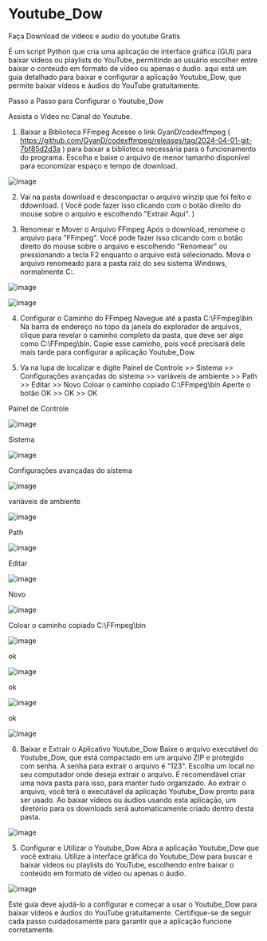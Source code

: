 # Youtube_Dow
Faça Download de videos e audio do youtube Gratis

É um script Python que cria uma aplicação de interface gráfica (GUI) para baixar vídeos ou playlists do YouTube, permitindo ao usuário escolher entre baixar o conteúdo em formato de vídeo ou apenas o áudio.
 aqui está um guia detalhado para baixar e configurar a aplicação Youtube_Dow, que permite baixar vídeos e áudios do YouTube gratuitamente.

Passo a Passo para Configurar o Youtube_Dow

Assista o Vídeo no Canal do Youtube.


1. Baixar a Biblioteca FFmpeg
  Acesse o link GyanD/codexffmpeg  ( https://github.com/GyanD/codexffmpeg/releases/tag/2024-04-01-git-7bf85d2d3a ) para baixar a biblioteca necessária para o funcionamento do programa.
  Escolha e baixe o arquivo de menor tamanho disponível para economizar espaço e tempo de download.

![image](https://github.com/LegionarioBq/Youtube_Dow/assets/109097036/09a6ad7f-63dd-4858-aa66-e62874e4e932)

2. Vai na pasta download e desconpactar o arquivo winzip que foi feito o ddownload. ( Você pode fazer isso clicando com o botão direito do mouse sobre o arquivo e escolhendo "Extrair Aqui". )

3. Renomear e Mover o Arquivo FFmpeg
Após o download, renomeie o arquivo para "FFmpeg". Você pode fazer isso clicando com o botão direito do mouse sobre o arquivo e escolhendo "Renomear" ou pressionando a tecla F2 enquanto o arquivo está selecionado.
Mova o arquivo renomeado para a pasta raiz do seu sistema Windows, normalmente C:\.

![image](https://github.com/LegionarioBq/Youtube_Dow/assets/109097036/26b8921a-d7a1-4ea5-8a43-2383a800dd6a)

![image](https://github.com/LegionarioBq/Youtube_Dow/assets/109097036/184e1aab-778d-47bf-8064-7213d0f649af)

4. Configurar o Caminho do FFmpeg
  Navegue até a pasta C:\FFmpeg\bin
  Na barra de endereço no topo da janela do explorador de arquivos, clique para revelar o caminho completo da pasta, que deve ser algo como C:\FFmpeg\bin.
  Copie esse caminho, pois você precisará dele mais tarde para configurar a aplicação Youtube_Dow.

5. Va na lupa de localizar e digite Painel de Controle >> Sistema >> Configurações avançadas do sistema >> variáveis de ambiente >> Path  >> Editar >> Novo 
   Coloar o caminho copiado C:\FFmpeg\bin 
   Aperte o botão OK >> OK >> OK

Painel de Controle

![image](https://github.com/LegionarioBq/Youtube_Dow/assets/109097036/2a3000d5-461f-4f6d-8921-a6e765357883)

Sistema

![image](https://github.com/LegionarioBq/Youtube_Dow/assets/109097036/3d6ced80-42a4-4cd9-a36e-ea1afda46fa3)

 Configurações avançadas do sistema 

![image](https://github.com/LegionarioBq/Youtube_Dow/assets/109097036/d32d1b42-a2c9-47b5-ad1b-882fd09c2c21)


variáveis de ambiente

![image](https://github.com/LegionarioBq/Youtube_Dow/assets/109097036/6dda369e-baeb-4b4e-8694-0e3db64b54ef)

Path

![image](https://github.com/LegionarioBq/Youtube_Dow/assets/109097036/57940940-3369-4386-8948-f9a1e867661b)

Editar

![image](https://github.com/LegionarioBq/Youtube_Dow/assets/109097036/aff34751-98d1-4942-89ca-81b9b76b5f69)

Novo

![image](https://github.com/LegionarioBq/Youtube_Dow/assets/109097036/b6802712-fa47-4a1a-b1f3-06e44013ecae)

Coloar o caminho copiado C:\FFmpeg\bin 

![image](https://github.com/LegionarioBq/Youtube_Dow/assets/109097036/70f0ece0-34e4-45a0-ae1a-3d4691eed539)

ok

![image](https://github.com/LegionarioBq/Youtube_Dow/assets/109097036/259840ab-8644-4fa0-aae8-0ee6f375e7ae)

ok

![image](https://github.com/LegionarioBq/Youtube_Dow/assets/109097036/e00e88c6-d3a0-42f6-82e9-b91ba0131c61)

ok

![image](https://github.com/LegionarioBq/Youtube_Dow/assets/109097036/d1081b70-2dad-4843-b6bc-917dd178b6e8)


6. Baixar e Extrair o Aplicativo Youtube_Dow
  Baixe o arquivo executável do Youtube_Dow, que está compactado em um arquivo ZIP e protegido com senha. A senha para extrair o arquivo é "123".
  Escolha um local no seu computador onde deseja extrair o arquivo. É recomendável criar uma nova pasta para isso, para manter tudo organizado.
  Ao extrair o arquivo, você terá o executável da aplicação Youtube_Dow pronto para ser usado. Ao baixar vídeos ou áudios usando esta aplicação, um diretório para os downloads será automaticamente criado dentro desta pasta.

![image](https://github.com/LegionarioBq/Youtube_Dow/assets/109097036/f6f0f686-2c6e-484b-8a8d-d80c2b5ed862)


5. Configurar e Utilizar o Youtube_Dow
  Abra a aplicação Youtube_Dow que você extraiu.
  Utilize a interface gráfica do Youtube_Dow para buscar e baixar vídeos ou playlists do YouTube, escolhendo entre baixar o conteúdo em formato de vídeo ou apenas o áudio.

![image](https://github.com/LegionarioBq/Youtube_Dow/assets/109097036/ddd4a8f4-a0be-4bf3-a3e3-6626ef30f01c)

Este guia deve ajudá-lo a configurar e começar a usar o Youtube_Dow para baixar vídeos e áudios do YouTube gratuitamente. Certifique-se de seguir cada passo cuidadosamente para garantir que a aplicação funcione corretamente.



